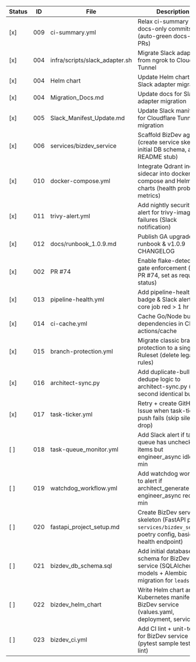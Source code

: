 | Status | ID  | File                                | Description                                                                                     |
|--------|-----|-------------------------------------|-------------------------------------------------------------------------------------------------|
| [x]   | 009 | ci-summary.yml                      | Relax ci-summary for docs-only commits (auto-green docs-only PRs)                               |
| [x]    | 004 | infra/scripts/slack_adapter.sh      | Migrate Slack adapter from ngrok to Cloudflare Tunnel                                           |
| [x]    | 004 | Helm chart                          | Update Helm chart for Slack adapter migration                                                   |
| [x]    | 004 | Migration_Docs.md                   | Update docs for Slack adapter migration                                                         |
| [x]    | 005 | Slack_Manifest_Update.md            | Update Slack manifest for Cloudflare Tunnel migration                                           |
| [x]    | 006 | services/bizdev_service             | Scaffold BizDev agent (create service skeleton, initial DB schema, and README stub)             |
| [x]    | 010 | docker-compose.yml                  | Integrate Qdrant indexer sidecar into docker-compose and Helm charts (health probe, metrics)    |
| [x]   | 011 | trivy-alert.yml                     | Add nightly security CVE alert for trivy-image failures (Slack notification)                    |
| [x]   | 012 | docs/runbook_1.0.9.md               | Publish GA upgrade runbook & v1.0.9 CHANGELOG                                                   |
| [x]    | 002 | PR #74                              | Enable flake-detector gate enforcement (merge PR #74, set as required status)                   |
| [x]   | 013 | pipeline-health.yml                 | Add pipeline-health badge & Slack alert if any core job red > 1 hr                              |
| [x]   | 014 | ci-cache.yml                        | Cache Go/Node build dependencies in CI using actions/cache                                      |
| [x]   | 015 | branch-protection.yml               | Migrate classic branch protection to a single Ruleset (delete legacy rules)                     |
| [x]   | 016 | architect-sync.py                   | Add duplicate-bullet dedupe logic to architect-sync.py (skip second identical bullet)           |
| [x]   | 017 | task-ticker.yml                     | Retry + create GitHub Issue when task-ticker push fails (skip silent drop)                      |
| [ ]    | 018 | task-queue_monitor.yml              | Add Slack alert if task-queue has unchecked items but engineer_async idle > 60 min              |
| [ ]    | 019 | watchdog_workflow.yml               | Add watchdog workflow to alert if architect_generate or engineer_async red > 30 min             |
| [ ]    | 020 | fastapi_project_setup.md            | Create BizDev service skeleton (FastAPI project `services/bizdev_service`, poetry config, basic health endpoint) |
| [ ]    | 021 | bizdev_db_schema.sql                | Add initial database schema for BizDev service (SQLAlchemy models + Alembic migration for `leads` table) |
| [ ]    | 022 | bizdev_helm_chart                   | Write Helm chart and Kubernetes manifests for BizDev service (values.yaml, deployment, service) |
| [ ]    | 023 | bizdev_ci.yml                       | Add CI lint + unit-test job for BizDev service (pytest sample test, ruff lint)                  |
